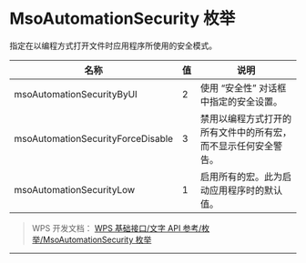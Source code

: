 # MsoAutomationSecurity 枚举

指定在以编程方式打开文件时应用程序所使用的安全模式。

| 名称                              | 值  | 说明                                                           |
|-----------------------------------|-----|----------------------------------------------------------------|
| msoAutomationSecurityByUI         | 2   | 使用 “安全性” 对话框中指定的安全设置。                         |
| msoAutomationSecurityForceDisable | 3   | 禁用以编程方式打开的所有文件中的所有宏，而不显示任何安全警告。 |
| msoAutomationSecurityLow          | 1   | 启用所有的宏。此为启动应用程序时的默认值。                     |

> WPS 开发文档： [WPS 基础接口/文字 API 参考/枚举/MsoAutomationSecurity 枚举](https://qn.cache.wpscdn.cn/encs/doc/office_v19/topics/WPS%20%E5%9F%BA%E7%A1%80%E6%8E%A5%E5%8F%A3/%E6%96%87%E5%AD%97%20API%20%E5%8F%82%E8%80%83/%E6%9E%9A%E4%B8%BE/MsoAutomationSecurity%20%E6%9E%9A%E4%B8%BE.html)

------------------------------------------------------------------------
